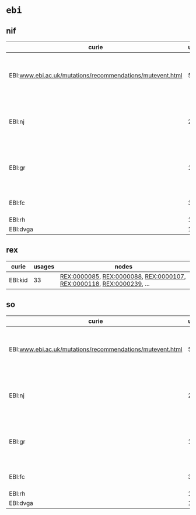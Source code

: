 # `ebi`

## nif

| curie                                                     |   usages | nodes                                                                                                                                                                                                                                                                                            |
|-----------------------------------------------------------|----------|--------------------------------------------------------------------------------------------------------------------------------------------------------------------------------------------------------------------------------------------------------------------------------------------------|
| EBI:www.ebi.ac.uk/mutations/recommendations/mutevent.html |       53 | [SO:0001568](http://purl.obolibrary.org/obo/SO_0001568), [SO:0001569](http://purl.obolibrary.org/obo/SO_0001569), [SO:0001573](http://purl.obolibrary.org/obo/SO_0001573), [SO:0001576](http://purl.obolibrary.org/obo/SO_0001576), [SO:0001580](http://purl.obolibrary.org/obo/SO_0001580), ... |
| EBI:nj                                                    |       21 | [SO:0001935](http://purl.obolibrary.org/obo/SO_0001935), [SO:0001936](http://purl.obolibrary.org/obo/SO_0001936), [SO:0001937](http://purl.obolibrary.org/obo/SO_0001937), [SO:0001938](http://purl.obolibrary.org/obo/SO_0001938), [SO:0001939](http://purl.obolibrary.org/obo/SO_0001939), ... |
| EBI:gr                                                    |       10 | [SO:0001583](http://purl.obolibrary.org/obo/SO_0001583), [SO:0001787](http://purl.obolibrary.org/obo/SO_0001787), [SO:0001818](http://purl.obolibrary.org/obo/SO_0001818), [SO:0001821](http://purl.obolibrary.org/obo/SO_0001821), [SO:0001822](http://purl.obolibrary.org/obo/SO_0001822), ... |
| EBI:fc                                                    |        3 | [SO:0001782](http://purl.obolibrary.org/obo/SO_0001782), [SO:0001792](http://purl.obolibrary.org/obo/SO_0001792), [SO:0001878](http://purl.obolibrary.org/obo/SO_0001878)                                                                                                                        |
| EBI:rh                                                    |        1 | [SO:0001408](http://purl.obolibrary.org/obo/SO_0001408)                                                                                                                                                                                                                                          |
| EBI:dvga                                                  |        1 | [SO:0001837](http://purl.obolibrary.org/obo/SO_0001837)                                                                                                                                                                                                                                          |

## rex

| curie   |   usages | nodes                                                                                                                                                                                                                                                                                                      |
|---------|----------|------------------------------------------------------------------------------------------------------------------------------------------------------------------------------------------------------------------------------------------------------------------------------------------------------------|
| EBI:kid |       33 | [REX:0000085](http://purl.obolibrary.org/obo/REX_0000085), [REX:0000088](http://purl.obolibrary.org/obo/REX_0000088), [REX:0000107](http://purl.obolibrary.org/obo/REX_0000107), [REX:0000118](http://purl.obolibrary.org/obo/REX_0000118), [REX:0000239](http://purl.obolibrary.org/obo/REX_0000239), ... |

## so

| curie                                                     |   usages | nodes                                                                                                                                                                                                                                                                                            |
|-----------------------------------------------------------|----------|--------------------------------------------------------------------------------------------------------------------------------------------------------------------------------------------------------------------------------------------------------------------------------------------------|
| EBI:www.ebi.ac.uk/mutations/recommendations/mutevent.html |       53 | [SO:0001568](http://purl.obolibrary.org/obo/SO_0001568), [SO:0001569](http://purl.obolibrary.org/obo/SO_0001569), [SO:0001573](http://purl.obolibrary.org/obo/SO_0001573), [SO:0001576](http://purl.obolibrary.org/obo/SO_0001576), [SO:0001580](http://purl.obolibrary.org/obo/SO_0001580), ... |
| EBI:nj                                                    |       21 | [SO:0001935](http://purl.obolibrary.org/obo/SO_0001935), [SO:0001936](http://purl.obolibrary.org/obo/SO_0001936), [SO:0001937](http://purl.obolibrary.org/obo/SO_0001937), [SO:0001938](http://purl.obolibrary.org/obo/SO_0001938), [SO:0001939](http://purl.obolibrary.org/obo/SO_0001939), ... |
| EBI:gr                                                    |       10 | [SO:0001583](http://purl.obolibrary.org/obo/SO_0001583), [SO:0001787](http://purl.obolibrary.org/obo/SO_0001787), [SO:0001818](http://purl.obolibrary.org/obo/SO_0001818), [SO:0001821](http://purl.obolibrary.org/obo/SO_0001821), [SO:0001822](http://purl.obolibrary.org/obo/SO_0001822), ... |
| EBI:fc                                                    |        3 | [SO:0001782](http://purl.obolibrary.org/obo/SO_0001782), [SO:0001792](http://purl.obolibrary.org/obo/SO_0001792), [SO:0001878](http://purl.obolibrary.org/obo/SO_0001878)                                                                                                                        |
| EBI:rh                                                    |        1 | [SO:0001408](http://purl.obolibrary.org/obo/SO_0001408)                                                                                                                                                                                                                                          |
| EBI:dvga                                                  |        1 | [SO:0001837](http://purl.obolibrary.org/obo/SO_0001837)                                                                                                                                                                                                                                          |

